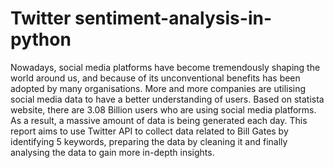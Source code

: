 # Twitter sentiment-analysis-in-python
Nowadays, social media platforms have become tremendously shaping the world around us, 
and because of its unconventional benefits has been adopted by many organisations. 
More and more companies are utilising social media data to have a better understanding of users. 
Based on statista website, there are 3.08 Billion users who are using social media platforms. 
As a result, a massive amount of data is being generated each day. 
This report aims to use Twitter API to collect data related to Bill Gates by identifying 5 keywords, preparing the data by cleaning it 
and finally analysing the data to gain more in-depth insights.

